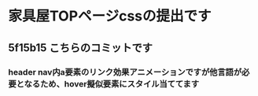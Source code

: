 # 家具屋TOPページcssの提出です
## 5f15b15 こちらのコミットです
### header nav内a要素のリンク効果アニメーションですが他言語が必要となるため、hover擬似要素にスタイル当ててます

